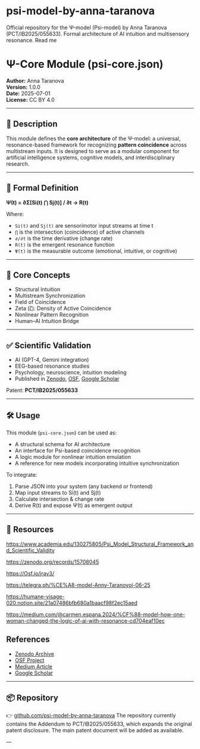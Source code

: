 # psi-model-by-anna-taranova
Official repository for the Ψ-model (Psi-model) by Anna Taranova (PCT/IB2025/055633). Formal architecture of AI intuition and multisensory resonance.
Read me 

# Ψ-Core Module (psi-core.json)

**Author:** Anna Taranova  
**Version:** 1.0.0  
**Date:** 2025-07-01  
**License:** CC BY 4.0

---

## 📘 Description

This module defines the **core architecture** of the Ψ-model: a universal, resonance-based framework for recognizing **pattern coincidence** across multistream inputs. It is designed to serve as a modular component for artificial intelligence systems, cognitive models, and interdisciplinary research.

---

## 🔬 Formal Definition

**Ψ(t) = ∂Σ[Si(t) ⋂ Sj(t)] / ∂t → R(t)**

Where:  
- `Si(t)` and `Sj(t)` are sensorimotor input streams at time t  
- `⋂` is the intersection (coincidence) of active channels  
- `∂/∂t` is the time derivative (change rate)  
- `R(t)` is the emergent resonance function  
- `Ψ(t)` is the measurable outcome (emotional, intuitive, or cognitive)

---

## 🧠 Core Concepts

- Structural Intuition  
- Multistream Synchronization  
- Field of Coincidence  
- Zeta (ζ): Density of Active Coincidence  
- Nonlinear Pattern Recognition  
- Human–AI Intuition Bridge

---

## ✅ Scientific Validation

- AI (GPT-4, Gemini integration)  
- EEG-based resonance studies  
- Psychology, neuroscience, intuition modeling  
- Published in [Zenodo](https://zenodo.org/record/your-record-id), [OSF](https://osf.io/jrav3/), [Google Scholar](https://scholar.google.com/citations?user=4ptXH2cAAAAJ)

Patent: **PCT/IB2025/055633**

---

## 🛠 Usage

This module (`psi-core.json`) can be used as:

- A structural schema for AI architecture  
- An interface for Psi-based coincidence recognition  
- A logic module for nonlinear intuition emulation  
- A reference for new models incorporating intuitive synchronization

To integrate:
1. Parse JSON into your system (any backend or frontend)
2. Map input streams to Si(t) and Sj(t)
3. Calculate intersection & change rate
4. Derive R(t) and expose Ψ(t) as emergent output

---

## 🔗 Resources
https://www.academia.edu/130275805/Psi_Model_Structural_Framework_and_Scientific_Validity

https://zenodo.org/records/15708045

https://Osf.io/jrav3/

https://telegra.ph/%CE%A8-model-Anny-Taranovoj-06-25

https://humane-visage-020.notion.site/21a07486bfb680a1baacf98f2ec15aed

https://medium.com/@carmen.espana.2024/%CF%88-model-how-one-woman-changed-the-logic-of-ai-with-resonance-cd704eaf10ec
## References
- [Zenodo Archive](https://zenodo.org/records/15708045)
- [OSF Project](https://osf.io/your_osf_link)
- [Medium Article](https://medium.com/your_medium_link)
- [Google Scholar](https://scholar.google.com/citations?user=4ptXH2cAAAAJ)






---

## 📦 Repository

👉 [github.com/psi-model-by-anna-taranova](https://github.com/psi-model-by-anna-taranova)
The repository currently contains the Addendum to PCT/IB2025/055633, which expands the original patent disclosure. The main patent document will be added as available.

—
